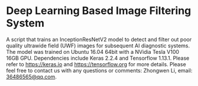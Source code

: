 # Deep Learning Based Image Filtering System

A script that trains an InceptionResNetV2 model to detect and filter out poor quality ultrawide field (UWF) images for subsequent AI diagnostic systems.
The model was trained on Ubuntu 16.04 64bit with a NVidia Tesla V100 16GB GPU.
Dependencies include Keras 2.2.4 and Tensorflow 1.13.1. Please refer to https://keras.io and https://tensorflow.org for more details.
Please feel free to contact us with any questions or comments: Zhongwen Li, email: 36486565@qq.com.
